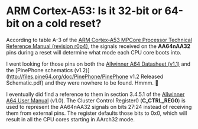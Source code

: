 # ARM Cortex-A53: Is it 32-bit or 64-bit on a cold reset?

According to table A-3 of the [ARM Cortex-A53 MPCore Processor Technical Reference Manual (revision r0p4)](https://static.docs.arm.com/ddi0500/f/DDI0500.pdf), the signals received on the **AA64nAA32** pins during a reset will determine what mode each CPU core boots into.

I went looking for those pins on both the [Allwinner A64 Datasheet (v1.1)](http://dl.linux-sunxi.org/A64/A64_Datasheet_V1.1.pdf) and the [PinePhone schematics (v1.2)](http://files.pine64.org/doc/PinePhone/PinePhone v1.2 Released Schematic.pdf) and they were nowhere to be found.  Hmmm. 🤔

I eventually did find a reference to them in section 3.4.5.1 of the [Allwinner A64 User Manual](http://files.pine64.org/doc/datasheet/pine64/Allwinner_A64_User_Manual_V1.0.pdf) (v1.0).  The Cluster Control Register0 (**C_CTRL_REG0**) is used to represent the AA64nAA32 signals on bits 27:24 instead of receiving them from external pins.  The register defaults those bits to 0x0, which will result in all the CPU cores starting in AArch32 mode.